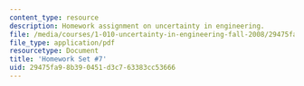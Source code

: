 ```yaml
---
content_type: resource
description: Homework assignment on uncertainty in engineering.
file: /media/courses/1-010-uncertainty-in-engineering-fall-2008/29475fa98b390451d3c763383cc53666_homework_07.pdf
file_type: application/pdf
resourcetype: Document
title: 'Homework Set #7'
uid: 29475fa9-8b39-0451-d3c7-63383cc53666
---
```

